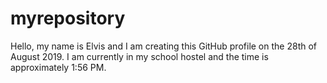 # myrepository
Hello, my name is Elvis and I am creating this GitHub profile on the 28th of August 2019. I am currently in my school hostel and the time is approximately 1:56 PM.
